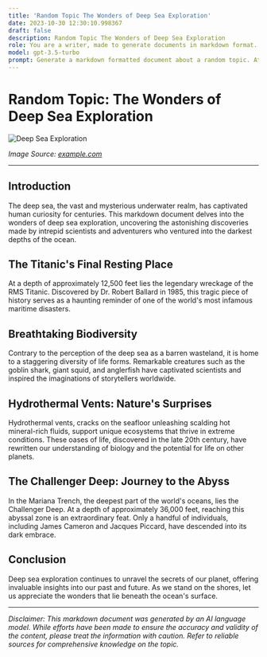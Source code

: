 ```yaml
---
title: 'Random Topic The Wonders of Deep Sea Exploration'
date: 2023-10-30 12:30:10.998367
draft: false
description: Random Topic The Wonders of Deep Sea Exploration
role: You are a writer, made to generate documents in markdown format. It is very important that all of the documents you generate are in valid markdown format.
model: gpt-3.5-turbo
prompt: Generate a markdown formatted document about a random topic. At the bottom, include a disclaimer explaining that the document was generated by you. The first line of the document should be the title. Make sure that the entire document is in proper markdown format, using a mix of various tags to make the document visually appealing.
---
```


# Random Topic: The Wonders of Deep Sea Exploration

![Deep Sea Exploration](https://example.com/deep-sea-exploration.jpg)

*Image Source: [example.com](https://example.com)*

---

## Introduction

The deep sea, the vast and mysterious underwater realm, has captivated human curiosity for centuries. This markdown document delves into the wonders of deep sea exploration, uncovering the astonishing discoveries made by intrepid scientists and adventurers who ventured into the darkest depths of the ocean.

## The Titanic's Final Resting Place

At a depth of approximately 12,500 feet lies the legendary wreckage of the RMS Titanic. Discovered by Dr. Robert Ballard in 1985, this tragic piece of history serves as a haunting reminder of one of the world's most infamous maritime disasters.

## Breathtaking Biodiversity

Contrary to the perception of the deep sea as a barren wasteland, it is home to a staggering diversity of life forms. Remarkable creatures such as the goblin shark, giant squid, and anglerfish have captivated scientists and inspired the imaginations of storytellers worldwide.

## Hydrothermal Vents: Nature's Surprises

Hydrothermal vents, cracks on the seafloor unleashing scalding hot mineral-rich fluids, support unique ecosystems that thrive in extreme conditions. These oases of life, discovered in the late 20th century, have rewritten our understanding of biology and the potential for life on other planets.

## The Challenger Deep: Journey to the Abyss

In the Mariana Trench, the deepest part of the world's oceans, lies the Challenger Deep. At a depth of approximately 36,000 feet, reaching this abyssal zone is an extraordinary feat. Only a handful of individuals, including James Cameron and Jacques Piccard, have descended into its dark embrace.

## Conclusion

Deep sea exploration continues to unravel the secrets of our planet, offering invaluable insights into our past and future. As we stand on the shores, let us appreciate the wonders that lie beneath the ocean's surface.

---

*Disclaimer: This markdown document was generated by an AI language model. While efforts have been made to ensure the accuracy and validity of the content, please treat the information with caution. Refer to reliable sources for comprehensive knowledge on the topic.*